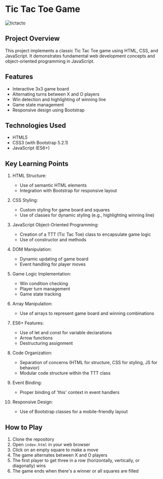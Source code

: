 # Tic Tac Toe Game
![tictacto](https://github.com/LCC-CIT-Programming-CS233JS/02-ttt-template-travisburns/assets/41456635/223e0651-aef2-4ce4-ba3d-84a833dd5067)

## Project Overview
This project implements a classic Tic Tac Toe game using HTML, CSS, and JavaScript. It demonstrates fundamental web development concepts and object-oriented programming in JavaScript.

## Features
- Interactive 3x3 game board
- Alternating turns between X and O players
- Win detection and highlighting of winning line
- Game state management
- Responsive design using Bootstrap

## Technologies Used
- HTML5
- CSS3 (with Bootstrap 5.2.1)
- JavaScript (ES6+)

## Key Learning Points
1. HTML Structure:
   - Use of semantic HTML elements
   - Integration with Bootstrap for responsive layout

2. CSS Styling:
   - Custom styling for game board and squares
   - Use of classes for dynamic styling (e.g., highlighting winning line)

3. JavaScript Object-Oriented Programming:
   - Creation of a TTT (Tic Tac Toe) class to encapsulate game logic
   - Use of constructor and methods

4. DOM Manipulation:
   - Dynamic updating of game board
   - Event handling for player moves

5. Game Logic Implementation:
   - Win condition checking
   - Player turn management
   - Game state tracking

6. Array Manipulation:
   - Use of arrays to represent game board and winning combinations

7. ES6+ Features:
   - Use of let and const for variable declarations
   - Arrow functions
   - Destructuring assignment

8. Code Organization:
   - Separation of concerns (HTML for structure, CSS for styling, JS for behavior)
   - Modular code structure within the TTT class

9. Event Binding:
   - Proper binding of 'this' context in event handlers

10. Responsive Design:
    - Use of Bootstrap classes for a mobile-friendly layout

## How to Play
1. Clone the repository
2. Open `index.html` in your web browser
3. Click on an empty square to make a move
4. The game alternates between X and O players
5. The first player to get three in a row (horizontally, vertically, or diagonally) wins
6. The game ends when there's a winner or all squares are filled
